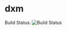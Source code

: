 # dxm
 
Build Status: ![Build Status](https://github.com/maka00/dmxwpfsam/workflows/Build/badge.svg)
